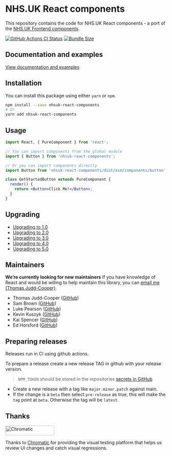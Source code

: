 # NHS.UK React components

This repository contains the code for NHS.UK React components - a port of the [NHS.UK Frontend components](https://github.com/nhsuk/nhsuk-frontend).

[![GitHub Actions CI Status](https://github.com/NHSDigital/nhsuk-react-components/actions/workflows/ci.yml/badge.svg?branch=main)](https://github.com/NHSDigital/nhsuk-react-components/actions?query=workflow%3A%22CI+Build%22+branch%3Amain) [![Bundle Size](https://img.shields.io/bundlephobia/minzip/nhsuk-react-components.svg)](https://bundlephobia.com/result?p=nhsuk-react-components)

## Documentation and examples

[View documentation and examples](https://nhsdigital.github.io/nhsuk-react-components)

## Installation

You can install this package using either `yarn` or `npm`.

```bash
npm install --save nhsuk-react-components
# Or
yarn add nhsuk-react-components
```

## Usage

```jsx
import React, { PureComponent } from 'react';

// You can import components from the global module
import { Button } from 'nhsuk-react-components';

// Or you can import components directly
import Button from 'nhsuk-react-components/dist/esm/components/button';

class GetStartedButton extends PureComponent {
  render() {
    return <Button>Click Me!</Button>;
  }
}
```

## Upgrading

- [Upgrading to 1.0](/docs/upgrade-to-1.0.md)
- [Upgrading to 2.0](/docs/upgrade-to-2.0.md)
- [Upgrading to 3.0](/docs/upgrade-to-3.0.md)
- [Upgrading to 4.0](/docs/upgrade-to-4.0.md)
- [Upgrading to 5.0](/docs/upgrade-to-5.0.md)

## Maintainers

**We’re currently looking for new maintainers** If you have knowledge of React and would be willing to help maintain this library, you can [email me (Thomas Judd-Cooper)](mailto:thomas.judd-cooper1@nhs.net).

- Thomas Judd-Cooper ([GitHub](https://github.com/tomdango))
- Sam Brown ([GitHub](https://github.com/samueldavidbrown))
- Luke Pearson ([GitHub](https://github.com/lukepearson))
- Kevin Kuszyk ([GitHub](https://github.com/kevinkuszyk))
- Kai Spencer ([GitHub](https://github.com/KaiSpencer))
- Ed Horsford ([GitHub](https://github.com/edwardhorsford))

## Preparing releases

Releases run in CI using github actions.

To prepare a release create a new release TAG in github with your release version.

> `NPM_TOKEN` should be stored in the repositories [secrets in GitHub](https://github.com/NHSDigital/nhsuk-react-components/settings/secrets/actions)

- Create a new release with a tag like `major.minor.patch` against main.
- If the change is a `beta` then select `pre-release` as true, this will make the `tag` point at `beta`. Otherwise the tag will be `latest`.

## Thanks

<a href="https://www.chromatic.com/"><img src="https://user-images.githubusercontent.com/321738/84662277-e3db4f80-af1b-11ea-88f5-91d67a5e59f6.png" width="153" height="30" alt="Chromatic" /></a>

Thanks to [Chromatic](https://www.chromatic.com/) for providing the visual testing platform that helps us review UI changes and catch visual regressions.
